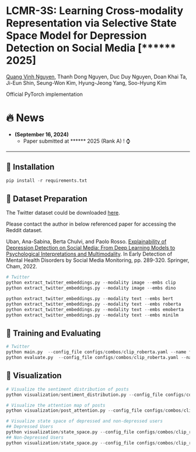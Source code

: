 # **LCMR-3S: Learning Cross-modality Representation via Selective State Space Model for Depression Detection on Social Media [******** 2025]

[Quang Vinh Nguyen](https://github.com/vinhhust2806), 
Thanh Dong Nguyen,
Duc Duy Nguyen,
Doan Khai Ta,
Ji-Eun Shin,
Seung-Won Kim,
Hyung-Jeong Yang,
Soo-Hyung Kim

Official PyTorch implementation

# :fire: News
* **(September 16, 2024)**
  * Paper submitted at ****** 2025 (Rank A) ! ⌚

<hr />

## 🌱 Installation

```python
pip install -r requirements.txt
```

## 🍓 Dataset Preparation

The Twitter dataset could be downloaded [here](https://drive.google.com/open?id=11ye00sHFY5re2NOBRKreg-tVbDNrc7Xd).

Please contact the author in below referenced paper for accessing the Reddit dataset.

Uban, Ana-Sabina, Berta Chulvi, and Paolo Rosso. [Explainability of Depression Detection on Social Media: From Deep Learning Models to Psychological Interpretations and Multimodality](https://link.springer.com/chapter/10.1007/978-3-031-04431-1_13). In Early Detection of Mental Health Disorders by Social Media Monitoring, pp. 289-320. Springer, Cham, 2022.

```python
# Twitter
python extract_twitter_embeddings.py --modality image --embs clip
python extract_twitter_embeddings.py --modality image --embs dino

python extract_twitter_embeddings.py --modality text --embs bert
python extract_twitter_embeddings.py --modality text --embs roberta
python extract_twitter_embeddings.py --modality text --embs emoberta
python extract_twitter_embeddings.py --modality text --embs minilm
```

## 🚀 Training and Evaluating
```python
# Twitter
python main.py  --config_file configs/combos/clip_roberta.yaml --name fold-0-twitter-ws-128-clip-roberta --group lcmr3s --dataset twitter --fold 0 --window_size 128 --position_embeddings zero --mode run --epochs 200 --batch_size 32
python evaluate.py  --config_file configs/combos/clip_roberta.yaml --name fold-0-twitter-ws-128-clip-roberta --group lcmr3s --dataset twitter --fold 0 --window_size 128  --position_embeddings zero --output_dir twitter
```

## 👀 Visualization
```python
# Visualize the sentiment distribution of posts 
python visualization/sentiment_distribution.py --config_file configs/combos/clip_roberta.yaml --dataset twitter --fold 0 --window_size 128 --position_embeddings zero --kind test --weight best.ckpt

# Visualize the attention map of posts
python visualization/post_attention.py --config_file configs/combos/clip_roberta.yaml --dataset twitter --fold 0 --window_size 128 --position_embeddings zero --kind test --weight best.ckpt

# Visualize state space of depressed and non-depressed users
## Depressed Users
python visualization/state_space.py --config_file configs/combos/clip_roberta.yaml --dataset twitter --fold 0 --window_size 128 --position_embeddings zero --kind test --type Depressed --weight best.ckpt
## Non-Depressed Users
python visualization/state_space.py --config_file configs/combos/clip_roberta.yaml --dataset twitter --fold 0 --window_size 128 --position_embeddings zero --kind test --type Non-Depressed --weight best.ckpt
```

